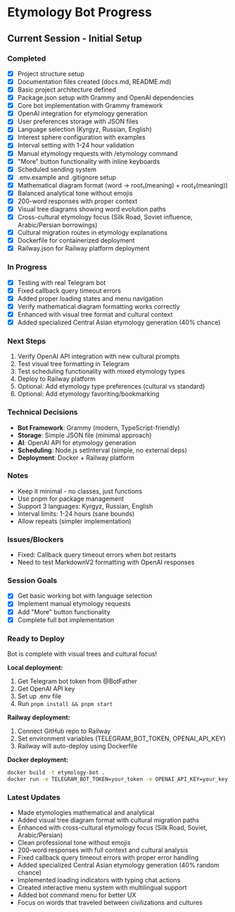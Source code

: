 # Etymology Bot Progress

## Current Session - Initial Setup

### Completed
- [x] Project structure setup
- [x] Documentation files created (docs.md, README.md)
- [x] Basic project architecture defined
- [x] Package.json setup with Grammy and OpenAI dependencies
- [x] Core bot implementation with Grammy framework
- [x] OpenAI integration for etymology generation
- [x] User preferences storage with JSON files
- [x] Language selection (Kyrgyz, Russian, English)
- [x] Interest sphere configuration with examples
- [x] Interval setting with 1-24 hour validation
- [x] Manual etymology requests with /etymology command
- [x] "More" button functionality with inline keyboards
- [x] Scheduled sending system
- [x] .env.example and .gitignore setup
- [x] Mathematical diagram format (word → root₁(meaning) + root₂(meaning))
- [x] Balanced analytical tone without emojis
- [x] 200-word responses with proper context
- [x] Visual tree diagrams showing word evolution paths
- [x] Cross-cultural etymology focus (Silk Road, Soviet influence, Arabic/Persian borrowings)
- [x] Cultural migration routes in etymology explanations
- [x] Dockerfile for containerized deployment
- [x] Railway.json for Railway platform deployment

### In Progress
- [x] Testing with real Telegram bot
- [x] Fixed callback query timeout errors
- [x] Added proper loading states and menu navigation
- [x] Verify mathematical diagram formatting works correctly
- [x] Enhanced with visual tree format and cultural context
- [x] Added specialized Central Asian etymology generation (40% chance)

### Next Steps
1. Verify OpenAI API integration with new cultural prompts
2. Test visual tree formatting in Telegram
3. Test scheduling functionality with mixed etymology types
4. Deploy to Railway platform
5. Optional: Add etymology type preferences (cultural vs standard)
6. Optional: Add etymology favoriting/bookmarking

### Technical Decisions
- **Bot Framework**: Grammy (modern, TypeScript-friendly)
- **Storage**: Simple JSON file (minimal approach)
- **AI**: OpenAI API for etymology generation
- **Scheduling**: Node.js setInterval (simple, no external deps)
- **Deployment**: Docker + Railway platform

### Notes
- Keep it minimal - no classes, just functions
- Use pnpm for package management
- Support 3 languages: Kyrgyz, Russian, English
- Interval limits: 1-24 hours (sane bounds)
- Allow repeats (simpler implementation)

### Issues/Blockers
- Fixed: Callback query timeout errors when bot restarts
- Need to test MarkdownV2 formatting with OpenAI responses

### Session Goals
- [x] Get basic working bot with language selection
- [x] Implement manual etymology requests
- [x] Add "More" button functionality
- [x] Complete full bot implementation

### Ready to Deploy
Bot is complete with visual trees and cultural focus! 

**Local deployment:**
1. Get Telegram bot token from @BotFather
2. Get OpenAI API key
3. Set up .env file
4. Run `pnpm install && pnpm start`

**Railway deployment:**
1. Connect GitHub repo to Railway
2. Set environment variables (TELEGRAM_BOT_TOKEN, OPENAI_API_KEY)
3. Railway will auto-deploy using Dockerfile

**Docker deployment:**
```bash
docker build -t etymology-bot .
docker run -e TELEGRAM_BOT_TOKEN=your_token -e OPENAI_API_KEY=your_key etymology-bot
```

### Latest Updates
- Made etymologies mathematical and analytical
- Added visual tree diagram format with cultural migration paths
- Enhanced with cross-cultural etymology focus (Silk Road, Soviet, Arabic/Persian)
- Clean professional tone without emojis
- 200-word responses with full context and cultural analysis
- Fixed callback query timeout errors with proper error handling
- Added specialized Central Asian etymology generation (40% random chance)
- Implemented loading indicators with typing chat actions
- Created interactive menu system with multilingual support
- Added bot command menu for better UX
- Focus on words that traveled between civilizations and cultures